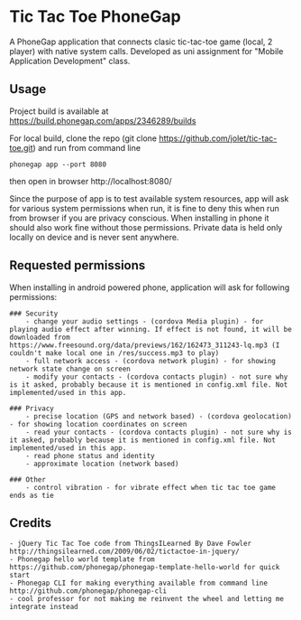 # Tic Tac Toe PhoneGap

A PhoneGap application that connects clasic tic-tac-toe game (local, 2 player) with native system calls.
Developed as uni assignment for "Mobile Application Development" class.

## Usage
Project build is available at https://build.phonegap.com/apps/2346289/builds

For local build, clone the repo (git clone https://github.com/jolet/tic-tac-toe.git) and run from command line

    phonegap app --port 8080

then open in browser http://localhost:8080/

Since the purpose of app is to test available system resources, app will ask for various system permissions when run, it is fine to deny this when run from browser if you are privacy conscious. When installing in phone it should also work fine without those permissions. Private data is held only locally on device and is never sent anywhere.

## Requested permissions
 When installing in android powered phone, application will ask for following permissions:

    ### Security
        - change your audio settings - (cordova Media plugin) - for playing audio effect after winning. If effect is not found, it will be downloaded from https://www.freesound.org/data/previews/162/162473_311243-lq.mp3 (I couldn't make local one in /res/success.mp3 to play)
        - full network access - (cordova network plugin) - for showing network state change on screen
        - modify your contacts - (cordova contacts plugin) - not sure why is it asked, probably because it is mentioned in config.xml file. Not implemented/used in this app.
        
    ### Privacy
        - precise location (GPS and network based) - (cordova geolocation) - for showing location coordinates on screen
        - read your contacts - (cordova contacts plugin) - not sure why is it asked, probably because it is mentioned in config.xml file. Not implemented/used in this app.
        - read phone status and identity
        - approximate location (network based)
        
    ### Other
        - control vibration - for vibrate effect when tic tac toe game ends as tie
        
        
## Credits
    - jQuery Tic Tac Toe code from ThingsILearned By Dave Fowler http://thingsilearned.com/2009/06/02/tictactoe-in-jquery/
    - Phonegap hello world template from https://github.com/phonegap/phonegap-template-hello-world for quick start
    - Phonegap CLI for making everything available from command line http://github.com/phonegap/phonegap-cli
    - cool professor for not making me reinvent the wheel and letting me integrate instead

